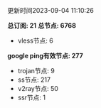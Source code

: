 更新时间2023-09-04 11:10:26

**总订阅: 21**
**总节点: 6768**
- vless节点: 6

**google ping有效节点: 277**
- trojan节点: 9
- ss节点: 217
- v2ray节点: 50
- ssr节点: 1
